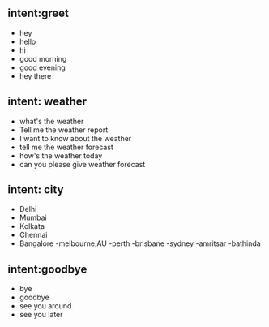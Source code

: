 ## intent:greet
- hey
- hello
- hi
- good morning
- good evening
- hey there

## intent: weather
- what's the weather
- Tell me the weather report
- I want to know about the weather
- tell me the weather forecast
- how's the weather today
- can you please give weather forecast

## intent: city
- Delhi
- Mumbai
- Kolkata
- Chennai
- Bangalore
-melbourne,AU
-perth
-brisbane
-sydney
-amritsar
-bathinda

## intent:goodbye
- bye
- goodbye
- see you around
- see you later

